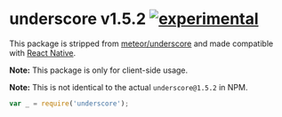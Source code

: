 
# underscore v1.5.2 [![experimental](http://badges.github.io/stability-badges/dist/experimental.svg)](http://github.com/badges/stability-badges)

This package is stripped from [meteor/underscore](https://atmospherejs.com/meteor/underscore) and made compatible with [React Native](https://github.com/facebook/react-native).

**Note:** This package is only for client-side usage.

**Note:** This is not identical to the actual `underscore@1.5.2` in NPM.

```js
var _ = require('underscore');
```
